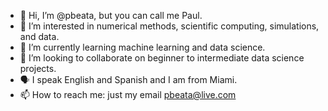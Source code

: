 - 👋 Hi, I’m @pbeata, but you can call me Paul. 
- 👀 I’m interested in numerical methods, scientific computing, simulations, and data. 
- 🌱 I’m currently learning machine learning and data science. 
- 💞️ I’m looking to collaborate on beginner to intermediate data science projects. 
- 🗣️ I speak English and Spanish and I am from Miami. 
- 📫 How to reach me: just my email pbeata@live.com

<!---
pbeata/pbeata is a ✨ special ✨ repository because its `README.md` (this file) appears on your GitHub profile.
You can click the Preview link to take a look at your changes.
--->
